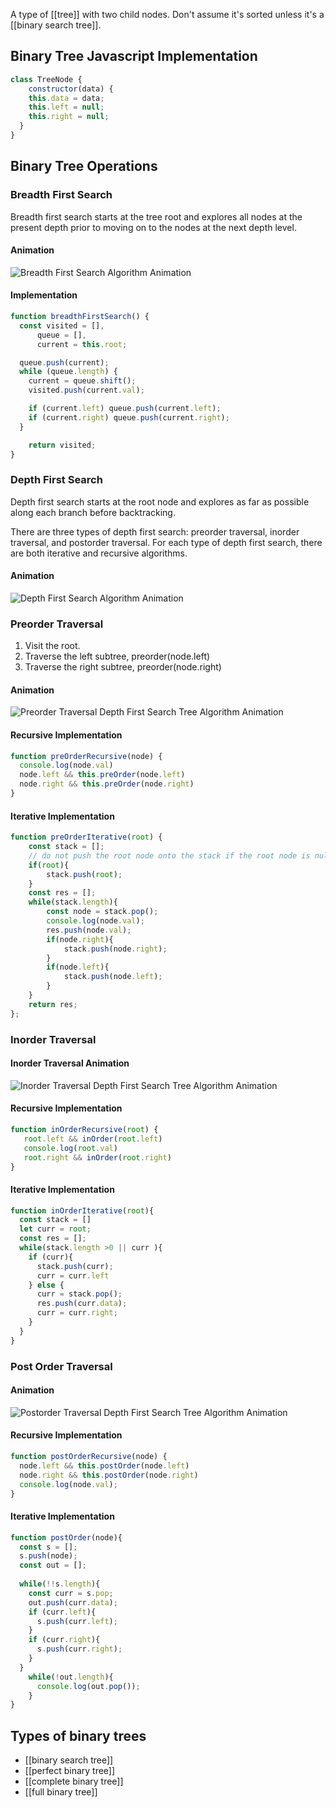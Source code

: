 A type of [[tree]] with two child nodes. Don't assume it's sorted unless it's a [[binary search tree]].

## Binary Tree Javascript Implementation
``` js
class TreeNode {
    constructor(data) {
    this.data = data;
    this.left = null;
    this.right = null;
  }
}
```
## Binary Tree Operations
### Breadth First Search
 Breadth first search starts at the tree root and explores all nodes at the present depth prior to moving on to the nodes at the next depth level.
#### Animation
![Breadth First Search Algorithm Animation](/images/notes/bfs-tree-algorithm.gif)
#### Implementation
```js
function breadthFirstSearch() {
  const visited = [],
      queue = [],
      current = this.root;

  queue.push(current);
  while (queue.length) {
    current = queue.shift();
    visited.push(current.val);

    if (current.left) queue.push(current.left);
    if (current.right) queue.push(current.right);
  }

    return visited;
}
```
### Depth First Search
Depth first search starts at the root node and explores as far as possible along each branch before backtracking. 

There are three types of depth first search: preorder traversal, inorder traversal, and postorder traversal. For each type of depth first search, there are both iterative and recursive algorithms.

#### Animation
![Depth First Search Algorithm Animation](/images/notes/dfs-tree-algorithm.gif)

### Preorder Traversal
1. Visit the root.
2. Traverse the left subtree, preorder(node.left)
3. Traverse the right subtree, preorder(node.right)
#### Animation

![Preorder Traversal Depth First Search Tree Algorithm Animation](/images/notes/preorder-traversal.gif)
#### Recursive Implementation
```js
function preOrderRecursive(node) { 
  console.log(node.val) 
  node.left && this.preOrder(node.left) 
  node.right && this.preOrder(node.right) 
} 
```
#### Iterative Implementation
```js
function preOrderIterative(root) {
    const stack = [];
    // do not push the root node onto the stack if the root node is null. 
    if(root){
        stack.push(root);
    }
    const res = [];
    while(stack.length){
        const node = stack.pop();
		console.log(node.val);	
        res.push(node.val);
        if(node.right){
            stack.push(node.right);
        }
        if(node.left){
            stack.push(node.left);
        }
    }
    return res; 
};
```

### Inorder Traversal
#### Inorder Traversal Animation
![Inorder Traversal Depth First Search Tree Algorithm Animation](/images/notes/inorder-traversal.gif)
#### Recursive Implementation
```js
function inOrderRecursive(root) { 
   root.left && inOrder(root.left) 
   console.log(root.val) 
   root.right && inOrder(root.right) 
} 
```
#### Iterative Implementation
```js
function inOrderIterative(root){
  const stack = []
  let curr = root;
  const res = [];
  while(stack.length >0 || curr ){
    if (curr){
      stack.push(curr);
      curr = curr.left
    } else {
      curr = stack.pop();
      res.push(curr.data);
      curr = curr.right;
    }
  }
}
```

### Post Order Traversal

#### Animation
![Postorder Traversal Depth First Search Tree Algorithm Animation](/images/notes/postorder-traversal.gif)

#### Recursive Implementation
```js
function postOrderRecursive(node) { 
  node.left && this.postOrder(node.left) 
  node.right && this.postOrder(node.right) 
  console.log(node.val); 
}
```
#### Iterative Implementation
```js
function postOrder(node){
  const s = [];
  s.push(node);
  const out = [];
  
  while(!!s.length){
    const curr = s.pop;
    out.push(curr.data);
    if (curr.left){
      s.push(curr.left);
    }
    if (curr.right){
      s.push(curr.right);
    }
  }
	while(!out.length){
      console.log(out.pop());
    }
}
```
## Types of binary trees
* [[binary search tree]]
* [[perfect binary tree]]
* [[complete binary tree]]
* [[full binary tree]]